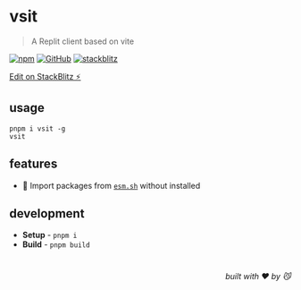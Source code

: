 # vsit
> A Replit client based on vite

[![npm](https://img.shields.io/npm/v/vsit)](https://github.com/vsit/tree/main) [![GitHub](https://img.shields.io/npm/l/vsit)](https://github.com/vsit/tree/main) [![stackblitz](https://img.shields.io/badge/%E2%9A%A1%EF%B8%8Fstackblitz-online-blue)](https://stackblitz.com/github/vsit/tree/main)

[Edit on StackBlitz ⚡️](https://stackblitz.com/github/vsit/tree/main)

## usage

```
pnpm i vsit -g
vsit
```

## features

- 💞 Import packages from [`esm.sh`](https://esm.sh/) without installed
## development

- **Setup** - `pnpm i`
- **Build** - `pnpm build`

# 
<div align='right'>

*built with ❤️ by 😼*

</div>
